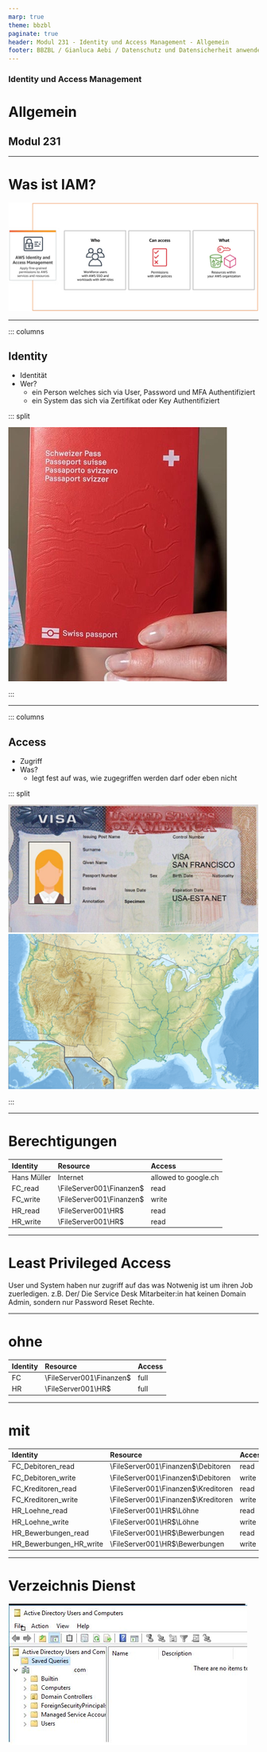 ```yaml
---
marp: true
theme: bbzbl
paginate: true
header: Modul 231 - Identity und Access Management - Allgemein
footer: BBZBL / Gianluca Aebi / Datenschutz und Datensicherheit anwenden
---
```


<!-- _class: big center -->
### Identity und Access Management
# Allgemein
## Modul 231

---
# Was ist IAM?

![IAM AWS](../images/howitworks_IAM_110321.8b2290727bb2022d54416e099c87ad9dc64be5d5.jpg)

---
::: columns
## Identity
- Identität
- Wer?
    - ein Person welches sich via User, Password und MFA Authentifiziert
    - ein System das sich via Zertifikat oder Key Authentifiziert

::: split

![Pass](../images/neue-schweizer-pass.jpg)

:::

---

::: columns
## Access
- Zugriff
- Was?
    - legt fest auf was, wie zugegriffen werden darf oder eben nicht
    
::: split

![visa](../images/visa-san-francisco-1024x522.jpg)
![USA](../images/usawiki.png)

:::

---
# Berechtigungen

| Identity | Resource | Access
| :----------- | :----------- | :----------- |
| Hans Müller | Internet | allowed to google.ch |
| FC_read | \\FileServer001\Finanzen$ | read |
| FC_write | \\FileServer001\Finanzen$ | write |
| HR_read | \\FileServer001\HR$ | read | 
| HR_write | \\FileServer001\HR$ | read | 

---
# Least Privileged Access 
User und System haben nur zugriff auf das was Notwenig ist um ihren Job zuerledigen.
z.B. Der/ Die Service Desk Mitarbeiter:in hat keinen Domain Admin, sondern nur Password Reset Rechte.

---
# ohne

| Identity | Resource | Access
| :----------- | :----------- | :----------- |
| FC | \\FileServer001\Finanzen$ | full |
| HR| \\FileServer001\HR$ | full | 

---
# mit

| Identity | Resource | Access
| :----------- | :----------- | :----------- |
| FC_Debitoren_read | \\FileServer001\Finanzen$\Debitoren | read |
| FC_Debitoren_write | \\FileServer001\Finanzen$\Debitoren | write |
| FC_Kreditoren_read | \\FileServer001\Finanzen$\Kreditoren | read |
| FC_Kreditoren_write | \\FileServer001\Finanzen$\Kreditoren | write |
| HR_Loehne_read | \\FileServer001\HR$\Löhne | read | 
| HR_Loehne_write | \\FileServer001\HR$\Löhne | write | 
| HR_Bewerbungen_read | \\FileServer001\HR$\Bewerbungen| read | 
| HR_Bewerbungen_HR_write | \\FileServer001\HR$\Bewerbungen | write | 

---
# Verzeichnis Dienst

![AD](../images/ADEUS.jpg)